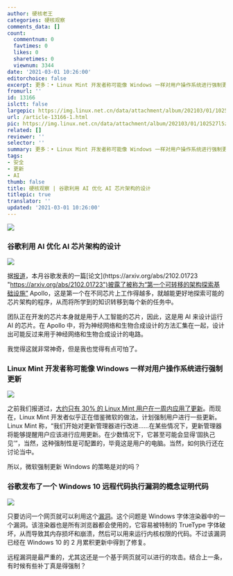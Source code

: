 ```yaml
---
author: 硬核老王
categories: 硬核观察
comments_data: []
count:
  commentnum: 0
  favtimes: 0
  likes: 0
  sharetimes: 0
  viewnum: 3344
date: '2021-03-01 10:26:00'
editorchoice: false
excerpt: 更多：• Linux Mint 开发者称可能像 Windows 一样对用户操作系统进行强制更新 • 谷歌发布了一个 Windows 10 远程代码执行漏洞的概念证明代码
fromurl: ''
id: 13166
islctt: false
largepic: https://img.linux.net.cn/data/attachment/album/202103/01/102527l5zkg5v1g0vzd5fy.jpg
url: /article-13166-1.html
pic: https://img.linux.net.cn/data/attachment/album/202103/01/102527l5zkg5v1g0vzd5fy.jpg.thumb.jpg
related: []
reviewer: ''
selector: ''
summary: 更多：• Linux Mint 开发者称可能像 Windows 一样对用户操作系统进行强制更新 • 谷歌发布了一个 Windows 10 远程代码执行漏洞的概念证明代码
tags:
- 安全
- 更新
- AI
thumb: false
title: 硬核观察 | 谷歌利用 AI 优化 AI 芯片架构的设计
titlepic: true
translator: ''
updated: '2021-03-01 10:26:00'
---
```


![](/data/attachment/album/202103/01/102527l5zkg5v1g0vzd5fy.jpg)


### 谷歌利用 AI 优化 AI 芯片架构的设计


![](/data/attachment/album/202103/01/102543z0dwzhgwnclhwjnd.jpg)


据[报道](https://www.zdnet.com/article/googles-deep-learning-finds-a-critical-path-in-ai-chips/ "https://www.zdnet.com/article/googles-deep-learning-finds-a-critical-path-in-ai-chips/")，本月谷歌发表的一篇[论文](https://arxiv.org/abs/2102.01723 "https://arxiv.org/abs/2102.01723")披露了被称为“第一个可转移的架构探索基础设施” Apollo，这是第一个在不同芯片上工作得越多，就越能更好地探索可能的芯片架构的程序，从而将所学到的知识转移到每个新的任务中。


团队正在开发的芯片本身就是用于人工智能的芯片，因此，这是用 AI 来设计运行 AI 的芯片。在 Apollo 中，将为神经网络和生物合成设计的方法汇集在一起，设计出可能反过来用于神经网络和生物合成设计的电路。


我觉得这就非常神奇，但是我也觉得有点可怕了。


### Linux Mint 开发者称可能像 Windows 一样对用户操作系统进行强制更新


![](/data/attachment/album/202103/01/102605o8vg51vih18viw16.jpg)


之前我们报道过，[大约只有 30% 的 Linux Mint 用户在一周内应用了更新](/article-13141-1.html "/article-13141-1.html")。而现在，Linux Mint 开发者似乎正在借鉴微软的做法，计划强制用户进行一些更新。Linux Mint 称，“我们开始对更新管理器进行改进……在某些情况下，更新管理器将能够提醒用户应该进行应用更新。在少数情况下，它甚至可能会显得‘固执己见’”，当然，这种强制性是可配置的，毕竟这是用户的电脑。当然，如何执行还在讨论当中。


所以，微软强制更新 Windows 的策略是对的吗？


### 谷歌发布了一个 Windows 10 远程代码执行漏洞的概念证明代码


![](/data/attachment/album/202103/01/102618dhypa4u5u7rup4r2.jpg)


只要访问一个网页就可以利用这个[漏洞](https://bugs.chromium.org/p/project-zero/issues/detail?id=2123 "https://bugs.chromium.org/p/project-zero/issues/detail?id=2123")。这个问题是 Windows 字体渲染器中的一个漏洞。该渲染器也是所有浏览器都会使用的，它容易被特制的 TrueType 字体破坏，从而导致其内存损坏和崩溃，然后可以用来运行内核权限的代码。不过该漏洞已经在 Windows 10 的 2 月累积更新中得到了修复。


远程漏洞是最严重的，尤其这还是一个基于网页就可以进行的攻击。结合上一条，有时候有些补丁真是得强制？